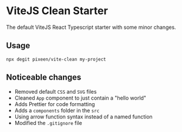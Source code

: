 # ViteJS Clean Starter

The default ViteJS React Typescript starter with some minor changes.

## Usage

```
npx degit pixeen/vite-clean my-project
```

## Noticeable changes

-   Removed default `CSS` and `SVG` files
-   Cleaned `App` component to just contain a "hello world"
-   Adds Prettier for code formatting
-   Adds a `components` folder in the `src`
-   Using arrow function syntax instead of a named function
-   Modified the `.gitignore` file
